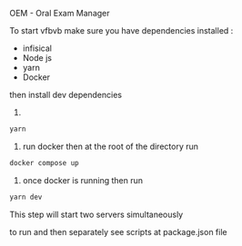 OEM - Oral Exam Manager

To start&#x20;
vfbvb
make sure you have dependencies installed :&#x20;

* infisical 
* Node js
* yarn 
* Docker

then install dev dependencies&#x20;

1.

```txt
yarn
```

1. run docker then at the root of the directory run 

```txt
docker compose up
```

1. once docker is running then run 

```txt
yarn dev
```

This step will start two servers simultaneously&#x20;

to run and then separately see scripts at package.json file&#x20;